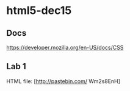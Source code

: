 # html5-dec15

## Docs
https://developer.mozilla.org/en-US/docs/CSS

## Lab 1

HTML file: [http://pastebin.com/ Wm2s8EnH]


